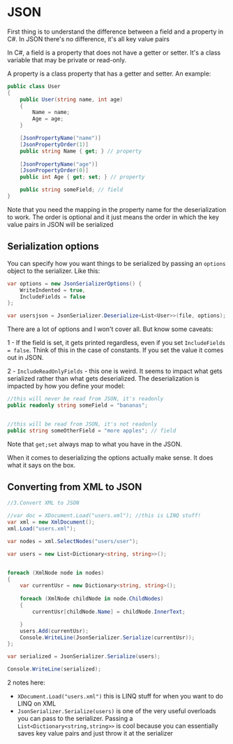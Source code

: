 # JSON

First thing is to understand the difference between a field and a property in C#. In JSON there's no difference, it's all key value pairs

In C#, a field is a property that does not have a getter or setter. It's a class variable that may be private or read-only.

A property is a class property that has a getter and setter. An example:

```C#
public class User
{
    public User(string name, int age)
    {
        Name = name;
        Age = age;
    }

    [JsonPropertyName("name")]
    [JsonPropertyOrder(1)]
    public string Name { get; } // property
    
    [JsonPropertyName("age")]
    [JsonPropertyOrder(0)]
    public int Age { get; set; } // property

    public string someField; // field
}
```

Note that you need the mapping in the property name for the deserialization to work. The order is optional and it just means the order in which the key value pairs in JSON will be serialized

## Serialization options

You can specify how you want things to be serialized by passing an `options` object to the serializer. Like this:

```C#
var options = new JsonSerializerOptions() { 
    WriteIndented = true,
    IncludeFields = false
};

var usersjson = JsonSerializer.Deserialize<List<User>>(file, options);
```

There are a lot of options and I won't cover all. But know some caveats:

1 - If the field is set, it gets printed regardless, even if you set `IncludeFields = false`. Think of this in the case of constants. If you set the value it comes out in JSON.

2 - `IncludeReadOnlyFields` - this one is weird. It seems to impact what gets serialized rather than what gets deserialized. The deserialization is impacted by how you define your model:

```c#
//this will never be read from JSON, it's readonly
public readonly string someField = "bananas"; 


//this will be read from JSON, it's not readonly
public string someOtherField = "more apples"; // field
```

Note that `get;set` always map to what you have in the JSON.

When it comes to deserializing the options actually make sense. It does what it says on the box.

## Converting from XML to JSON

```C#
//3.Convert XML to JSON

//var doc = XDocument.Load("users.xml"); //this is LINQ stuff!
var xml = new XmlDocument();
xml.Load("users.xml");

var nodes = xml.SelectNodes("users/user");

var users = new List<Dictionary<string, string>>();


foreach (XmlNode node in nodes)
{
    var currentUsr = new Dictionary<string, string>();
    
    foreach (XmlNode childNode in node.ChildNodes)
    {
        currentUsr[childNode.Name] = childNode.InnerText;

    }
    users.Add(currentUsr);
    Console.WriteLine(JsonSerializer.Serialize(currentUsr));
};

var serialized = JsonSerializer.Serialize(users);

Console.WriteLine(serialized);
```

2 notes here:
- `XDocument.Load("users.xml")` this is LINQ stuff for when you want to do LINQ on XML
- `JsonSerializer.Serialize(users)` is one of the very useful overloads you can pass to the serializer. Passing a `List<Dictionary<string,string>>` is cool because you can essentially saves key value pairs and just throw it at the serializer